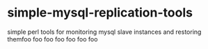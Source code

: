simple-mysql-replication-tools
==============================

simple perl tools for monitoring mysql slave instances and restoring themfoo
foo
foo
foo
foo
foo
foo
